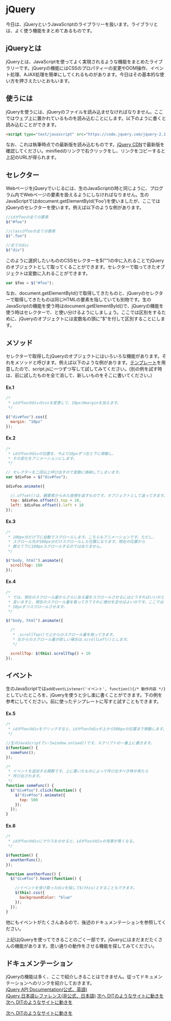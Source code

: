 # jQuery
今日は、jQueryというJavaScriptのライブラリーを扱います。ライブラリとは、よく使う機能をまとめてあるものです。

## jQueryとは
jQueryとは、JavaScriptを使ってよく実現されるような機能をまとめたライブラリーです。jQueryの機能にはCSSのプロパティーの変更やDOM操作、イベント処理、AJAX処理を簡単にしてくれるものがあります。今日はその基本的な使い方を押さえたいとおもいます。

## 使うには
jQueryを使うには、jQueryのファイルを読み込ませなければなりません。ここではウェブ上に置かれているものを読み込むことにします。以下のように書くと読み込むことができます。
```html
<script type="text/javascript" src="https://code.jquery.com/jquery-2.1.4.min.js"></script>
```

なお、これは執筆時点での最新版を読み込むものです。[jQuery CDN](https://code.jquery.com "jQuery CDN")で最新版を確認してください。minifiedのリンクで右クリックをし、リンクをコピーすると上記のURLが得られます。

## セレクター
WebページをjQueryでいじるには、生のJavaScriptの時と同じように、プログラム内でWebページの要素を扱えるようにしなければなりません。生のJavaScriptではdocument.getElementById('Foo')を使いましたが、ここではjQueryのセレクターを使います。例えば以下のような例があります。  

```JavaScript  
//idがfooの全ての要素  
$("#foo")

//classがfooの全ての要素 
$(".foo")

//全てのdiv 
$("div")
```  

このように選択したいもののCSSセレクターを$("")の中に入れることでjQueryのオブジェクトとして取ってくることができます。セレクターで取ってきたオブジェクトは変数に入れることができます。  

```JavaScript
var $foo = $("#foo");
```  

なお、document.getElementById()で取得してきたものと、jQueryのセレクターで取得してきたものは同じHTMLの要素を指していても別物です。生のJavaScriptの機能を使う時はdocument.getElementById()で、jQueryの機能を使う時はセレクターで、と使い分けるようにしましょう。ここでは区別をするために、jQueryのオブジェクトには変数名の頭に"$"を付して区別することにします。  


## メソッド
セレクターで取得したjQueryのオブジェクトにはいろいろな機能があります。それをメソッドと呼びます。例えば以下のような例があります。[テンプレート](./jquery_template.zip "jquery_template.zip")を用意したので、script.jsに一つずつ写して試してみてください。(別の例を試す時は、前に試したものを全て消して、新しいものをそこに書いてください。)  

#### Ex.1
```JavaScript
/* 
 * idがfooのdivのcssを変更して、10pxのmarginを加えます。
 */

$("div#foo").css({
  margin: "10px"
});
```

#### Ex.2
```JavaScript
/* 
 * idがfooのdivの位置を、今より10pxずつ左と下に移動し、
 * その変化をアニメーションにします。 
 */

// セレクターを二回以上呼び出すので変数に格納してしまいます。
var $divFoo = $("div#foo"); 

$divFoo.animate({

  //.offset()は、親要素からみた座標を返すものです。オブジェクトとして返ってきます。
  top: $divFoo.offset().top + 10,
  left: $divFoo.offset().left + 10
});
```

#### Ex.3
```JavaScript
/*
 * 100px分だけ下に自動でスクロールします。こちらもアニメーションです。ただし、
 * スクロール先が100px分だけスクロールした位置になります。現在の位置から
 * 数えて下に100pxスクロールするのではありません。
 */

$("body, html").animate({
  scrollTop: 100
});
```

#### Ex.4
```JavaScript
/*
 * では、現在のスクロール量からさらにある量をスクロールさせるにはどうすればいいかと
 * 言いますと、現在のスクロール量を取ってきてそれに増分を足せばよいのです。ここでは
 * 10pxずつスクロールさせます。
 */

$("body, html").animate({

  /*
   * .scrollTop()で上からのスクロール量を取ってきます。
   * 左からのスクロール量が欲しい場合は.scrollLeft()とします。
   */

  scrollTop: $(this).scrollTop() + 10
});

```  

## イベント
生のJavaScriptでは`addEventListener('イベント', function(){/* 動作内容 */}`としていたところを、jQueryを使うと少し楽に書くことができます。下の例を参考にしてください。前に使ったテンプレートに写すと試すこともできます。

#### Ex.5
```JavaScript
/*
 * idがfooのdivをクリックすると、idがfooのdivが上から500pxの位置まで移動します。
 */

//生のJavaScriptでいうwindow.onload()です。スクリプトの一番上に書きます。
$(function() {
  someFunc();
});

/*
 * イベントを追加する関数です。上に書いたものによって呼び出すべき時が来たら
 * 呼び出されます。
 */
function someFunc() {
  $("div#foo").click(function() {
    $("div#foo").animate({
      top: 500
    });
  });
}
```

#### Ex.6
```JavaScript
/*
 * idがfooのdivにマウスをのせると、idがfooのdivの背景が青くなる。
 */

$(function() {
  anotherFunc();
});

function anotherFunc() {
  $("div#foo").hover(function() {

    //イベントを受け取ったdivを指して$(this)とすることもできます。
    $(this).css({
      backgroundColor: "blue"
    });
  });
}
```
他にもイベントがたくさんあるので、後述のドキュメンテーションを参照してください。

上記はjQueryを使ってできることのごく一部です。jQueryにはまだまだたくさんの機能があります。思い通りの動作をさせる機能を探してみてください。

## ドキュメンテーション
jQueryの機能は多く、ここで紹介しきることはできません。従ってドキュメンテーションへのリンクを紹介しておきます。  
[jQuery API Documentation(公式、英語)](http://api.jquery.com "jQuery API Documentation")  
[jQuery 日本語レファレンス(非公式、日本語)](http://semooh.jp/jquery/ "jQuery 日本語レファレンス")
  [次へ DITのようなサイトに動きを](./09/improvements.md)
  [次へ DITのようなサイトに動きを](../09/improvements.md)
 
  [次へ DITのようなサイトに動きを](../09/improvements.md)
